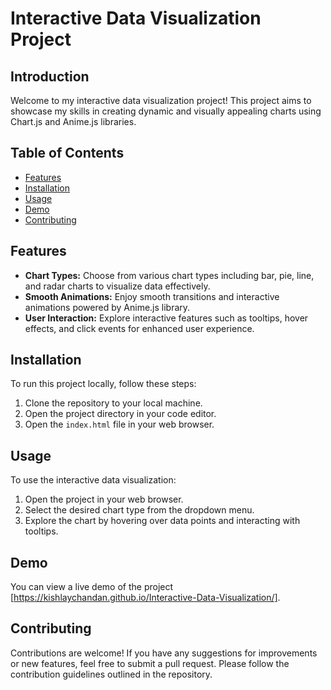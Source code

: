 # Interactive Data Visualization Project

## Introduction

Welcome to my interactive data visualization project! This project aims to showcase my skills in creating dynamic and visually appealing charts using Chart.js and Anime.js libraries.

## Table of Contents

- [Features](#features)
- [Installation](#installation)
- [Usage](#usage)
- [Demo](#demo)
- [Contributing](#contributing)

## Features

- **Chart Types:** Choose from various chart types including bar, pie, line, and radar charts to visualize data effectively.
- **Smooth Animations:** Enjoy smooth transitions and interactive animations powered by Anime.js library.
- **User Interaction:** Explore interactive features such as tooltips, hover effects, and click events for enhanced user experience.

## Installation

To run this project locally, follow these steps:

1. Clone the repository to your local machine.
2. Open the project directory in your code editor.
3. Open the `index.html` file in your web browser.

## Usage

To use the interactive data visualization:

1. Open the project in your web browser.
2. Select the desired chart type from the dropdown menu.
3. Explore the chart by hovering over data points and interacting with tooltips.

## Demo

You can view a live demo of the project [https://kishlaychandan.github.io/Interactive-Data-Visualization/].

## Contributing

Contributions are welcome! If you have any suggestions for improvements or new features, feel free to submit a pull request. Please follow the contribution guidelines outlined in the repository.
